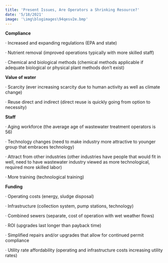 ```yaml
---
title: 'Present Issues, Are Operators a Shrinking Resource?'
date: '5/18/2021'
image: '\img\blogimages\94qesv2e.bmp'
---
```


**Compliance**

· Increased and expanding regulations (EPA and state) 

· Nutrient removal (improved operations typically with more skilled staff)

· Chemical and biological methods (chemical methods applicable if adequate biological or physical plant methods don’t exist)

**Value of water**

· Scarcity (ever increasing scarcity due to human activity as well as climate change)

· Reuse direct and indirect (direct reuse is quickly going from option to necessity)

**Staff**

· Aging workforce (the average age of wastewater treatment operators is 56)

· Technology changes (need to make industry more attractive to younger group that embraces technology)

· Attract from other industries (other industries have people that would fit in well, need to have wastewater industry viewed as more technological, required more skilled labor)

· More training (technological training)

**Funding**

· Operating costs (energy, sludge disposal)

· Infrastructure (collection system, pump stations, technology)

· Combined sewers (separate, cost of operation with wet weather flows)

· ROI (upgrades last longer than payback time)

· Simplified repairs and/or upgrades that allow for continued permit compliance

· Utility rate affordability (operating and infrastructure costs increasing utility rates)